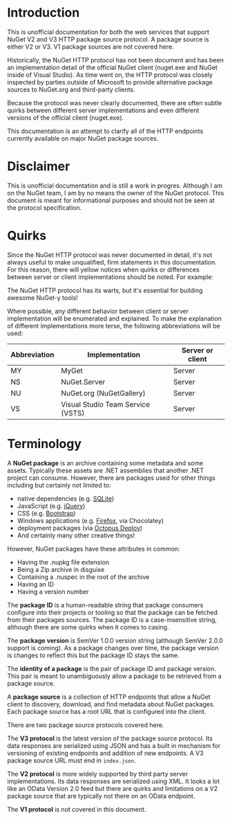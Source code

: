 # Introduction

This is unofficial documentation for both the web services that support NuGet V2 and V3 HTTP package source protocol.
A package source is either V2 or V3. V1 package sources are not covered here.

Historically, the NuGet HTTP protocol has not been document and has been an implementation detail of the official NuGet
client (nuget.exe and NuGet inside of Visual Studio). As time went on, the HTTP protocol was closely inspected by
parties outside of Microsoft to provide alternative package sources to NuGet.org and third-party clients.

Because the protocol was never clearly documented, there are often subtle quirks between different server
implementations and even different versions of the official client (nuget.exe).

This documentation is an attempt to clarify all of the HTTP endpoints currently available on major NuGet package
sources.

# Disclaimer

This is unofficial documentation and is still a work in progres. Although I am on the NuGet team, I am by no means the
owner of the NuGet protocol. This document is meant for informational purposes and should not be seen at the protocol
specification.

# Quirks

Since the NuGet HTTP protocol was never documented in detail, it's not always useful to make unqualified, firm
statements in this documentation. For this reason, there will yellow notices when quirks or differences between server or
client implementations should be noted. For example:

<aside>The NuGet HTTP protocol has its warts, but it's essential for building awesome NuGet-y tools!</aside>

Where possible, any different behavior between client or server implementation will be enumerated and explained. To make
the explanation of different implementations more terse, the following abbreviations will be used:

Abbreviation | Implementation                    | Server or client
------------ | --------------------------------- | ----------------
MY           | MyGet                             | Server
NS           | NuGet.Server                      | Server
NU           | NuGet.org (NuGetGallery)          | Server
VS           | Visual Studio Team Service (VSTS) | Server

# Terminology

A **NuGet package** is an archive containing some metadata and some assets. Typically these assets are .NET assemblies
that another .NET project can consume. However, there are packages used for other things including but certainly not
limited to:

- native dependencies (e.g. [SQLite](https://www.nuget.org/packages/SQLite/))
- JavaScript (e.g. [jQuery](https://www.nuget.org/packages/jQuery/))
- CSS (e.g. [Bootstrap](https://www.nuget.org/packages/bootstrap/))
- Windows applications (e.g. [Firefox](https://chocolatey.org/packages/Firefox), via Chocolatey)
- deployment packages (via [Octopus Deploy](https://octopus.com/docs/packaging-applications))
- And certainly many other creative things!

However, NuGet packages have these attributes in common:

- Having the .nupkg file extension
- Being a Zip archive in disguise
- Containing a .nuspec in the root of the archive
- Having an ID
- Having a version number

The **package ID** is a human-readable string that package consumers configure into their projects or tooling so that
the package can be fetched from their packages sources. The package ID is a case-insensitive string, although there are
some quirks when it comes to casing.

The **package version** is SemVer 1.0.0 version string (although SemVer 2.0.0 support is coming). As a package changes
over time, the package version is changes to reflect this but the package ID stays the same.

The **identity of a package** is the pair of package ID and package version. This pair is meant to unambiguously allow
a package to be retrieved from a package source.

A **package source** is a collection of HTTP endpoints that allow a NuGet client to discovery, download, and find
metadata about NuGet packages. Each package source has a root URL that is configured into the client.

There are two package source protocols covered here.

The **V3 protocol** is the latest version of the package source protocol. Its data responses are serialized using JSON
and has a built in mechanism for versioning of existing endpoints and addition of new endpoints. A V3 package source URL
must end in `index.json`.

The **V2 protocol** is more widely supported by third party server implementations. Its data responses are serialized
using XML. It looks a lot like an OData Version 2.0 feed but there are quirks and limitations on a V2 package source
that are typically not there on an OData endpoint.

The **V1 protocol** is not covered in this document.
